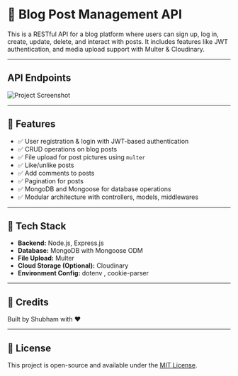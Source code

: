 
# 📝 Blog Post Management API

This is a RESTful API for a blog platform where users can sign up, log in, create, update, delete, and interact with posts. It includes features like JWT authentication,  and media upload support with Multer & Cloudinary.


---
## API Endpoints
![Project Screenshot](https://res.cloudinary.com/dycmay6eq/image/upload/v1756660961/Screenshot_2025-08-31_225047_v1zeww.png)

---

## 🚀 Features

- ✅ User registration & login with JWT-based authentication
- ✅ CRUD operations on blog posts
- ✅ File upload for post pictures using `multer`
- ✅ Like/unlike posts
- ✅ Add comments to posts
- ✅ Pagination for posts
- ✅ MongoDB and Mongoose for database operations
- ✅ Modular architecture with controllers, models, middlewares

---

## 🧱 Tech Stack

- **Backend:** Node.js, Express.js
- **Database:** MongoDB with Mongoose ODM
- **File Upload:** Multer
- **Cloud Storage (Optional):** Cloudinary
- **Environment Config:** dotenv , cookie-parser

---

## 🙌 Credits

Built by Shubham with ❤️  

---

## 📌 License

This project is open-source and available under the [MIT License](LICENSE).
